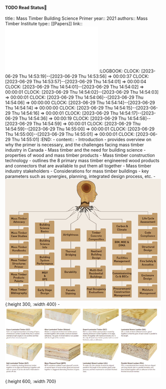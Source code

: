 #### TODO Read Status📖
title:: Mass Timber Building Science Primer
year:: 2021
authors:: Mass Timber Institute
type:: [[Papers]]
link:: ![MTBSP-Version1.0-04-13-21.pdf](../assets/MTBSP-Version1.0-04-13-21_1692775866106_0.pdf)
:LOGBOOK:
CLOCK: [2023-06-29 Thu 14:53:19]--[2023-06-29 Thu 14:53:56] =>  00:00:37
CLOCK: [2023-06-29 Thu 14:53:57]--[2023-06-29 Thu 14:54:01] =>  00:00:04
CLOCK: [2023-06-29 Thu 14:54:01]--[2023-06-29 Thu 14:54:02] =>  00:00:01
CLOCK: [2023-06-29 Thu 14:54:02]--[2023-06-29 Thu 14:54:03] =>  00:00:01
CLOCK: [2023-06-29 Thu 14:54:06]--[2023-06-29 Thu 14:54:06] =>  00:00:00
CLOCK: [2023-06-29 Thu 14:54:14]--[2023-06-29 Thu 14:54:14] =>  00:00:00
CLOCK: [2023-06-29 Thu 14:54:15]--[2023-06-29 Thu 14:54:16] =>  00:00:01
CLOCK: [2023-06-29 Thu 14:54:17]--[2023-06-29 Thu 14:54:36] =>  00:00:19
CLOCK: [2023-06-29 Thu 14:54:58]--[2023-06-29 Thu 14:54:59] =>  00:00:01
CLOCK: [2023-06-29 Thu 14:54:59]--[2023-06-29 Thu 14:55:00] =>  00:00:01
CLOCK: [2023-06-29 Thu 14:55:00]--[2023-06-29 Thu 14:55:01] =>  00:00:01
CLOCK: [2023-06-29 Thu 14:55:01]
:END:
	- content::
		- Introduction
			- provides overview on why the primer is necessary, and the challenges facing mass timber industry in Canada
		- Mass timber and the need for building science
			- properties of wood and mass timber products
		- Mass timber construction technology
			- outlines the 8 primary mass timber engineered wood products and connectors that are available to put them all together
		- Mass timber industry stakeholders
		- Considerations for mass timber buildings
			- key parameters such as synergies, planning, integrated design process, etc.
	- ![image.png](../assets/image_1692776794990_0.png){:height 300, :width 400}
	- ![image.png](../assets/image_1692778245931_0.png){:height 600, :width 700}